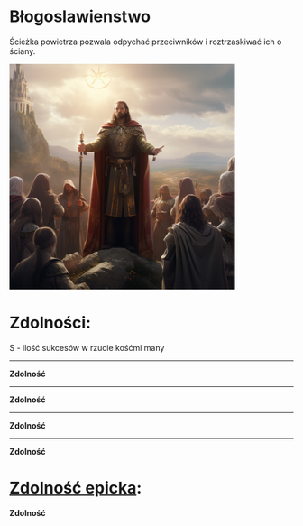 # Błogoslawienstwo

Ścieżka powietrza pozwala odpychać przeciwników i roztrzaskiwać ich o ściany.

<img src="imgs/blogoslawienstwo.png" width="400">

# Zdolności:

S - ilość sukcesów w rzucie kośćmi many

___

**Zdolność**

___

**Zdolność**

___

**Zdolność**

___

**Zdolność**

# [Zdolność epicka](/docs/zdolnosc-epicka.md):

**Zdolność**
